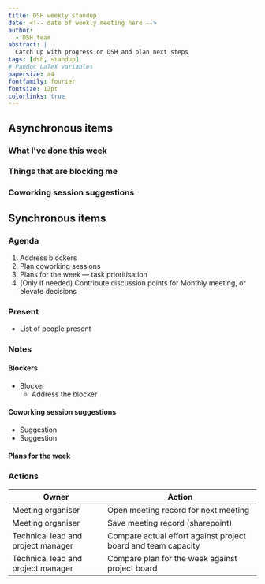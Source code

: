 ```yaml
---
title: DSH weekly standup
date: <!-- date of weekly meeting here -->
author:
  - DSH team
abstract: |
  Catch up with progress on DSH and plan next steps
tags: [dsh, standup]
# Pandoc LaTeX variables
papersize: a4
fontfamily: fourier
fontsize: 12pt
colorlinks: true
---
```


## Asynchronous items

<!--
Please fill these items out before the meeting.

Remember to first update the relevant issues and stories on the project board: https://github.com/orgs/alan-turing-institute/projects/111
-->

### What I've done this week

<!--
Please use the template below to report what you have been working on.
Try to update this as you work.

Please reference stories and the individual tasks/issues.
Please include links.

Please indicate any work that is new, or otherwise not included on the project board.
For example, this may be an emergent task, providing support or expertise to other teams.
-->

<!--
#### Your name here

- Contributed to [Story X](https://...)
    - Worked on [task α](https://...)
    - Closed [issue β](https://...)
    - Discussed problem γ
- **OTHER** Provided advice to Team Y
- **NEW** Worked on non-story feature Z
-->

### Things that are blocking me

<!--
Please use the template below to report things that are blocking you.
This may be things out of your control that you need to raise attention to.
It may also be things you would like the help or input of the team on.
-->

<!--
#### Your name here

- I don't understand bug X
- I don't feel I have the authority to do Y
- I want advice on issue Z
-->

### Coworking session suggestions

<!--
Please suggest co working sessions for next week.
Good coworking session tasks may need, or benefit, from multiple team members working synchronously.
Coworking time can also be used to 'block out' time for focused work.
-->

<!--
- Suggestion
- Suggestion
-->

## Synchronous items

### Agenda

1. Address blockers
1. Plan coworking sessions
1. Plans for the week — task prioritisation
1. (Only if needed) Contribute discussion points for Monthly meeting, or elevate decisions

<!--
Please do not add additional agenda items.
Other issues can be dealt with in coworking time.
-->

### Present

- List of people present

### Notes

#### Blockers

- Blocker
  - Address the blocker

#### Coworking session suggestions

<!--
Please copy the asynchronously completed suggested from above here.
Add suggestions brought up in the meeting.
-->

- Suggestion
- Suggestion

#### Plans for the week

<!--
Please use the template below to report what you expect or want to work on this week.

Please reference stories and the individual tasks/issues.
Please include links.
-->

<!--
##### Your name here

- Contribute to [Story X](https://...)
  - Focus on [task α](https://...)
  - Close [issue β](https://...)
-->

### Actions

| Owner                              | Action                                                        |
| -------                            | --------                                                      |
| Meeting organiser                  | Open meeting record for next meeting                          |
| Meeting organiser                  | Save meeting record (sharepoint)                              |
| Technical lead and project manager | Compare actual effort against project board and team capacity |
| Technical lead and project manager | Compare plan for the week against project board               |
